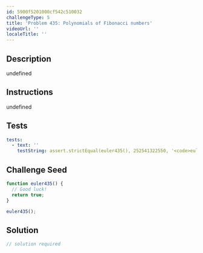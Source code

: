 ```yaml
---
id: 5900f5201000cf542c510032
challengeType: 5
title: 'Problem 435: Polynomials of Fibonacci numbers'
videoUrl: ''
localeTitle: ''
---
```


## Description
undefined

## Instructions
undefined

## Tests
<section id='tests'>

```yml
tests:
  - text: ''
    testString: assert.strictEqual(euler435(), 252541322550, '<code>euler435()</code> should return 252541322550.');

```

</section>

## Challenge Seed
<section id='challengeSeed'>

<div id='js-seed'>

```js
function euler435() {
  // Good luck!
  return true;
}

euler435();

```

</div>



</section>

## Solution
<section id='solution'>

```js
// solution required
```
</section>

